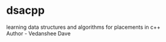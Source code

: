 # dsacpp
learning data structures and algorithms for placements in c++
<br>
Author - Vedanshee Dave
